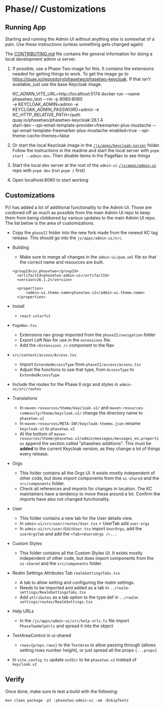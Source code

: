 # Phase// Customizations

## Running App

Starting and running the Admin UI without anything else is somewhat of a pain. Use these instructions (unless something gets changed again)

The [CONTRIBUTING.md](../../CONTRIBUTING.md) file contains the general information for doing a local development admin ui server.

1. If possible, use a Phase Two image for this. It contains the extensions needed for getting things to work. To get the image go to https://quay.io/repository/phasetwo/phasetwo-keycloak. If that isn't available, just use the base Keycloak image.

   KC_ADMIN_VITE_URL=http://localhost:5174 docker run --name phasetwo_test --rm -p 8080:8080 \
   -e KEYCLOAK_ADMIN=admin -e KEYCLOAK_ADMIN_PASSWORD=admin -e KC_HTTP_RELATIVE_PATH=/auth \
   quay.io/phasetwo/phasetwo-keycloak:26.1.4 \
   start-dev --spi-email-template-provider=freemarker-plus-mustache --spi-email-template-freemarker-plus-mustache-enabled=true --spi-theme-cache-themes=false

1. Or start the local Keycloak image in the [`/js/apps/keycloak-server`](/js/apps/keycloak-server/README.md) folder. Follow the instructions in the readme and start the local server with `pnpm start --admin-dev`. Then disable items in the PageNav to see things
1. Start the local dev server at the root of the `admin-ui` [`/js/apps/admin-ui`](/js/apps/admin-ui/) repo with `pnpm dev` (run `pnpm i` first)
1. Open localhost:8080 to start working

## Customizations

P// has added a lot of additional functionality to the Admin UI. Those are cordoned off as much as possible from the main Admin UI repo to keep them from being clobbered by various updates to the main Admin UI repo. The list below is the area of customizations.

- Copy the `phaseII` folder into the new fork made from the newest KC tag release. This should go into the `js/apps/admin-ui/src`.
- Building

  - Make sure to merge all changes in the `admin-ui/pom.xml` file so that the correct name and resources are built.

  ```
  <groupId>io.phasetwo</groupId>
    <artifactId>phasetwo-admin-ui</artifactId>
    <version>26.1.2</version>

    <properties>
        <admin-ui.theme.name>phasetwo.v2</admin-ui.theme.name>
    </properties>
  ```

- Install
  - `react-colorful`
- `PageNav.tsx`
  - Extensions nav group imported from the `phaseII/navigation` folder
  - Export Left Nav for use in the `extensions` file.
  - Add the `<Extensions />` component to the Nav
- `src/context/access/Access.tsx`
  - Import `ExtendedAccessType` from `phaseII/access/access.tsx`
  - Adjust the functions to use that type, from `AccessType` to `ExtendedAccessType`
- Include the routes for the Phase II orgs and styles in `admin-ui/src/routes`
- Translations
  - In `maven-resources/theme/keycloak.v2/` and `maven-resources-community/theme/keycloak.v2/` change the directory name to `phasetwo.v2`
  - In `maven-resources/META-INF/keycloak-themes.json` rename `keycloak.v2` to `phasetwo.v2`
  - At the bottom of `maven-resources/theme/phasetwo.v2/admin/messages/messages_en.properties` append the section called "phasetwo additions". This must be **added** to the current Keycloak version, as they change a lot of things every release.
- Orgs
  - This folder contains all the Orgs UI. It exists mostly independent of other code, but does import components from the `ui-shared` and the `src/components` folder.
  - Check all references and imports for changes in location. The KC maintainers have a tendency to move these around a lot. Confirm the imports have also not changed functionality.
- User
  - This folder contains a new tab for the User details view.
  - In `admin-ui/src/user/routes/User.tsx` > UserTab add `user-orgs`
  - In `admin-ui/src/user/EditUser.tsx` import `UserOrgs`, add the `userOrgsTab` and add the `<Tab><UsersOrgs />...`
- Custom Styles
  - This folder contains all the Custom Styles UI. It exists mostly independent of other code, but does import components from the `ui-shared` and the `src/components` folder.
- Realm Settings Attributes Tab `realmSettingsTabs.tsx`
  - A tab to allow setting and configuring the realm settings.
  - Needs to be imported and added as a tab in `../realm-settings/RealmSettingsTabs.tsx`
  - Add `attributes` as a tab option to the type def in `../realm-settings/routes/RealmSettings.tsx`
- Help URLs
  - In the `/js/apps/admin-ui/src/help-urls.ts` file import `PhaseTwoHelpUrls` and spread it into the object
- TextAreaControl in ui-shared
  - `rows={props.rows}` to the `TextArea` to allow passing through (allows setting rows number height), or just spread all the props `{...props}`
- In `vite.config.ts` update `outDir` to be `phasetwo.v2` instead of `keycloak.v2`

## Verify

Once done, make sure to test a build with the following:

`mvn clean package -pl :phasetwo-admin-ui -am -DskipTests`
